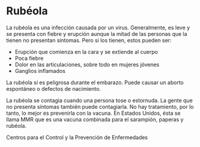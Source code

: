 Rubéola
=======


La rubéola es una infección causada por un virus. Generalmente, es leve y se presenta con fiebre y erupción aunque la mitad de las personas que la tienen no presentan síntomas. Pero si los tienen, estos pueden ser:

* Erupción que comienza en la cara y se extiende al cuerpo
* Poca fiebre
* Dolor en las articulaciones, sobre todo en mujeres jóvenes
* Ganglios inflamados


La rubéola sí es peligrosa durante el embarazo. Puede causar un aborto espontáneo o defectos de nacimiento. 


La rubéola se contagia cuando una persona tose o estornuda. La gente que no presenta síntomas también puede contagiarla. No hay tratamiento, por lo tanto, lo mejor es prevenirla con la vacuna. En Estados Unidos, ésta se llama MMR que es una vacuna combinada para el sarampión, paperas y rubéola. 


Centros para el Control y la Prevención de Enfermedades 


